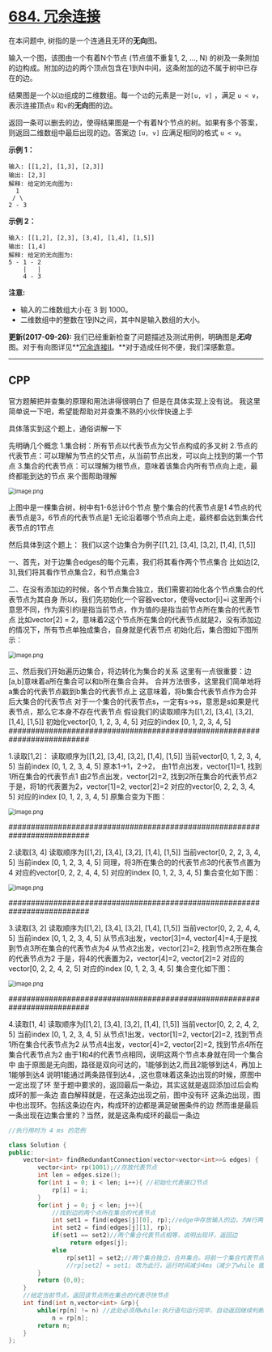 # [684. 冗余连接](https://leetcode-cn.com/problems/redundant-connection/)

在本问题中, 树指的是一个连通且无环的**无向**图。

输入一个图，该图由一个有着N个节点 (节点值不重复1, 2, ..., N) 的树及一条附加的边构成。附加的边的两个顶点包含在1到N中间，这条附加的边不属于树中已存在的边。

结果图是一个以`边`组成的二维数组。每一个`边`的元素是一对`[u, v]` ，满足 `u < v`，表示连接顶点`u` 和`v`的**无向**图的边。

返回一条可以删去的边，使得结果图是一个有着N个节点的树。如果有多个答案，则返回二维数组中最后出现的边。答案边 `[u, v]` 应满足相同的格式 `u < v`。

**示例 1：**

```
输入: [[1,2], [1,3], [2,3]]
输出: [2,3]
解释: 给定的无向图为:
  1
 / \
2 - 3
```

**示例 2：**

```
输入: [[1,2], [2,3], [3,4], [1,4], [1,5]]
输出: [1,4]
解释: 给定的无向图为:
5 - 1 - 2
    |   |
    4 - 3
```

**注意:**

- 输入的二维数组大小在 3 到 1000。
- 二维数组中的整数在1到N之间，其中N是输入数组的大小。

**更新(2017-09-26):**
我们已经重新检查了问题描述及测试用例，明确图是***无向*** 图。对于有向图详见**[冗余连接II](https://leetcodechina.com/problems/redundant-connection-ii/description/)。**对于造成任何不便，我们深感歉意。

***

## CPP



官方题解把并查集的原理和用法讲得很明白了
但是在具体实现上没有说。
我这里简单说一下吧，希望能帮助对并查集不熟的小伙伴快速上手

具体落实到这个题上，通俗讲解一下

先明确几个概念
1.集合树：所有节点以代表节点为父节点构成的多叉树
2.节点的代表节点：可以理解为节点的父节点，从当前节点出发，可以向上找到的第一个节点
3.集合的代表节点：可以理解为根节点，意味着该集合内所有节点向上走，最终都能到达的节点
来个图帮助理解

<img src="https://pic.leetcode-cn.com/a01e4fa1fbb1513961b81ff3ea983a028b3c120a39d202527e7c9278e88cffa5-image.png" alt="image.png" style="zoom: 80%;" />


上图中是一棵集合树，树中有1-6总计6个节点
整个集合的代表节点是1
4节点的代表节点是3，6节点的代表节点是1
无论沿着哪个节点向上走，最终都会达到集合代表节点的1节点

然后具体到这个题上：
我们以这个边集合为例子[[1,2], [3,4], [3,2], [1,4], [1,5]]

一、首先，对于边集合edges的每个元素，我们将其看作两个节点集合
比如边[2, 3],我们将其看作节点集合2，和节点集合3

二、在没有添加边的时候，各个节点集合独立，我们需要初始化各个节点集合的代表节点为其自身
所以，我们先初始化一个容器vector，使得vector[i]=i
这里两个i意思不同，作为索引的i是指当前节点，作为值的i是指当前节点所在集合的代表节点
比如vector[2] = 2，意味着2这个节点所在集合的代表节点就是2，没有添加边的情况下，所有节点单独成集合，自身就是代表节点
初始化后，集合图如下图所示：

<img src="https://pic.leetcode-cn.com/df3fcfb47ac68f45aaf3d80834e8044a91e6a42e63baa60be521839083338f9b-image.png" alt="image.png" style="zoom:80%;" />

三、然后我们开始遍历边集合，将边转化为集合的关系
这里有一点很重要：边[a,b]意味着a所在集合可以和b所在集合合并。
合并方法很多，这里我们简单地将a集合的代表节点戳到b集合的代表节点上
这意味着，将b集合代表节点作为合并后大集合的代表节点
对于一个集合的代表节点s，一定有s->s，意思是s如果是代表节点，那么它本身不存在代表节点
假设我们的读取顺序为[[1,2], [3,4], [3,2], [1,4], [1,5]]
初始化vector[0, 1, 2, 3, 4, 5]
对应的index [0, 1, 2, 3, 4, 5]
##########################################################################

1.读取[1,2]：
读取顺序为[[1,2], [3,4], [3,2], [1,4], [1,5]]
当前vector[0, 1, 2, 3, 4, 5]
当前index [0, 1, 2, 3, 4, 5]
原本1->1，2->2，
由1节点出发，vector[1]=1, 找到1所在集合的代表节点1
由2节点出发，vector[2]=2, 找到2所在集合的代表节点2
于是，将1的代表置为2，vector[1]=2, vector[2]=2
对应的vector[0, 2, 2, 3, 4, 5]
对应的index [0, 1, 2, 3, 4, 5]
原集合变为下图：

<img src="https://pic.leetcode-cn.com/c95f25c4df2dce2f872fdc076bc0c8168c3ad241b8bd18638da68112e013c908-image.png" alt="image.png" style="zoom:80%;" />


##########################################################################

2.读取[3, 4]
读取顺序为[[1,2], [3,4], [3,2], [1,4], [1,5]]
当前vector[0, 2, 2, 3, 4, 5]
当前index [0, 1, 2, 3, 4, 5]
同理，将3所在集合的的代表节点3的代表节点置为4
对应的vector[0, 2, 2, 4, 4, 5]
对应的index [0, 1, 2, 3, 4, 5]
集合变化如下图：

<img src="https://pic.leetcode-cn.com/52d1a28110784aee9b145cd725834a51a4e9e7e87e5ec5a2ba2c83f42c44dc79-image.png" alt="image.png" style="zoom:80%;" />


##########################################################################

3.读取[3, 2]
读取顺序为[[1,2], [3,4], [3,2], [1,4], [1,5]]
当前vector[0, 2, 2, 4, 4, 5]
当前index [0, 1, 2, 3, 4, 5]
从节点3出发，vector[3]=4, vector[4]=4,于是找到节点3所在集合的代表节点为4
从节点2出发，vector[2]=2, 找到节点2所在集合的代表节点为2
于是，将4的代表置为2，vector[4]=2, vector[2]=2
对应的vector[0, 2, 2, 4, 2, 5]
对应的index [0, 1, 2, 3, 4, 5]
集合变化如下图：

<img src="https://pic.leetcode-cn.com/0df9d3c5f9647b040b001c42c2e946975ddcc282f0c805d85e3addb126f7b695-image.png" alt="image.png" style="zoom:80%;" />


##########################################################################

4.读取[1, 4]
读取顺序为[[1,2], [3,4], [3,2], [1,4], [1,5]]
当前vector[0, 2, 2, 4, 2, 5]
当前index [0, 1, 2, 3, 4, 5]
从节点1出发，vector[1]=2, vector[2]=2, 找到节点1所在集合代表节点为2
从节点4出发，vector[4]=2, vector[2]=2, 找到节点4所在集合代表节点为2
由于1和4的代表节点相同，说明这两个节点本身就在同一个集合中
由于原图是无向图，路径是双向可达的，1能够到达2,而且2能够到达4，再加上1能够到达4
说明1能通过两条路径到达4，,这也意味着这条边出现的时候，原图中一定出现了环
至于题中要求的，返回最后一条边，其实这就是返回添加过后会构成环的那一条边
直白解释就是，在这条边出现之前，图中没有环
这条边出现，图中也出现环。包括这条边在内，构成环的边都是满足破圈条件的边
然而谁是最后一条出现在边集合里的？当然，就是这条构成环的最后一条边

```cpp
//执行用时为 4 ms 的范例

class Solution {
public:
    vector<int> findRedundantConnection(vector<vector<int>>& edges) {
        vector<int> rp(1001);//存放代表节点
        int len = edges.size();
        for(int i = 0; i < len; i++){ //初始化代表接口节点
            rp[i] = i; 
        }
        for(int j = 0; j < len; j++){
            //找到边的两个点所在集合的代表节点
            int set1 = find(edges[j][0], rp);//edge中存放输入的边，为N行两列的数组，每一行存放的边的两个点
            int set2 = find(edges[j][1], rp);
            if(set1 == set2)//两个集合代表节点相等，说明出现环，返回边
                 return edges[j];
            else
                rp[set1] = set2;//两个集合独立，合并集合。将前一个集合代表节点戳到后一个集合代表节点上
				//rp[set2] = set1; 改为此行，运行时间减少4ms（减少了while 循环的次数）
        }
        return {0,0};
    }
    //给定当前节点，返回该节点所在集合的代表尽快节点
    int find(int n,vector<int> &rp){
        while(rp[n] != n) //此处必须用while:执行语句运行完毕，自动返回继续判断while中的条件是否符合，符合的话，继续运行执行语句，不符合，则退出循环。
            n = rp[n];
        return n;
    }
};
```

